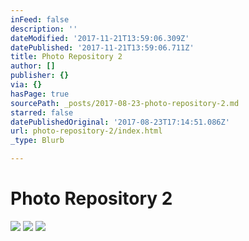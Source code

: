 ```yaml
---
inFeed: false
description: ''
dateModified: '2017-11-21T13:59:06.309Z'
datePublished: '2017-11-21T13:59:06.711Z'
title: Photo Repository 2
author: []
publisher: {}
via: {}
hasPage: true
sourcePath: _posts/2017-08-23-photo-repository-2.md
starred: false
datePublishedOriginal: '2017-08-23T17:14:51.086Z'
url: photo-repository-2/index.html
_type: Blurb

---
```

# Photo Repository 2
![](https://the-grid-user-content.s3-us-west-2.amazonaws.com/3fd14fb5-0d33-46cb-b696-31d1debb3934.png)
![](https://imgflo.herokuapp.com/graph/2b2431f8e7ba7b0/4a7b35a0894fa46927433a52142c412c/croprotate.png?cropheight=421&cropwidth=330&degrees=0&input=https%3A%2F%2Fthe-grid-user-content.s3-us-west-2.amazonaws.com%2F30c5dc28-1abc-4d5e-a942-3bb2bfe05231.png&x=0&y=13)
![](https://the-grid-user-content.s3-us-west-2.amazonaws.com/d4ae7ea3-bb81-4502-9e19-1a5fbc63e39a.png)